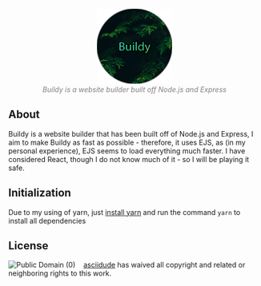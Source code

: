 <p align="center">
    <img src="./public/images/Buildy.png" alt="Buildy Logo" width=150>
    <br>
    <i>
        <font color="grey">
            Buildy is a website builder built off Node.js and Express
        </font>
    </i>
</p>

## About

Buildy is a website builder that has been built off of Node.js and Express, I aim to make Buildy as fast as possible - therefore, it uses EJS, as (in my personal experience), EJS seems to load everything much faster. I have considered React, though I do not know much of it - so I will be playing it safe.

## Initialization

Due to my using of yarn, just [install yarn](https://classic.yarnpkg.com/en/docs/install) and run the command `yarn` to install all dependencies

## License

<a href="https://creativecommons.org/publicdomain/zero/1.0/">
    <img src="https://licensebuttons.net/l/zero/1.0/88x15.png" alt="Public Domain (0)" width=150 align="left">
</a>

<a href="https://www.github.com/asciidude">asciidude</a> has waived all copyright and related or neighboring rights to this work.
